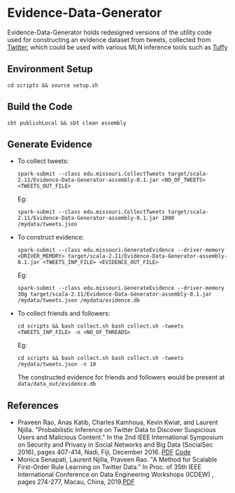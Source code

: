 # Evidence-Data-Generator
Evidence-Data-Generator holds redesigned versions of the utility code used for constructing an evidence dataset from tweets, collected from [Twitter](https://twitter.com), which could be used with various MLN inference tools such as [Tuffy](http://i.stanford.edu/hazy/tuffy/)

## Environment Setup
```
cd scripts && source setup.sh
```

## Build the Code
```
sbt publishLocal && sbt clean assembly
```


## Generate Evidence  
* To collect tweets:
    ```
    spark-submit --class edu.missouri.CollectTweets target/scala-2.11/Evidence-Data-Generator-assembly-0.1.jar <NO_OF_TWEETS> <TWEETS_OUT_FILE>
    ```

    Eg:
    ```
    spark-submit --class edu.missouri.CollectTweets target/scala-2.11/Evidence-Data-Generator-assembly-0.1.jar 1000 /mydata/tweets.json
    ```

* To construct evidence:
    ```
    spark-submit --class edu.missouri.GenerateEvidence --driver-memory <DRIVER_MEMORY> target/scala-2.11/Evidence-Data-Generator-assembly-0.1.jar <TWEETS_INP_FILE> <EVIDENCE_OUT_FILE>
    ```
    
    Eg:
    ```
    spark-submit --class edu.missouri.GenerateEvidence --driver-memory 30g target/scala-2.11/Evidence-Data-Generator-assembly-0.1.jar /mydata/tweets.json /mydata/evidence.db
    ```

* To collect friends and followers:
    ```
    cd scripts && bash collect.sh bash collect.sh -tweets <TWEETS_INP_FILE> -n <NO_OF_THREADS>
    ```
    
    Eg:
    ```
    cd scripts && bash collect.sh bash collect.sh -tweets /mydata/tweets.json -n 10
    ```
    The constructed evidence for friends and followers would be present at `data/data_out/evidence.db`

## References
* Praveen Rao, Anas Katib, Charles Kamhoua, Kevin Kwiat, and Laurent Njilla. "Probabilistic Inference on Twitter Data to Discover Suspicious Users and Malicious Content." In the 2nd IEEE International Symposium on Security and Privacy in Social Networks and Big Data (SocialSec 2016), pages 407-414, Nadi, Fiji, December 2016. [PDF](http://r.web.umkc.edu/raopr/SocialKB-SocialSec-2016.pdf) [Code](https://github.com/UMKC-BigDataLab/SocialKB)
* Monica Senapati, Laurent Njilla, Praveen Rao. "A Method for Scalable First-Order Rule Learning on Twitter Data." In Proc. of 35th IEEE International Conference on Data Engineering Workshops (ICDEW) , pages 274-277, Macau, China, 2019.[PDF](http://r.web.umkc.edu/raopr/SRLearn-ICDEW-2019.pdf)
    